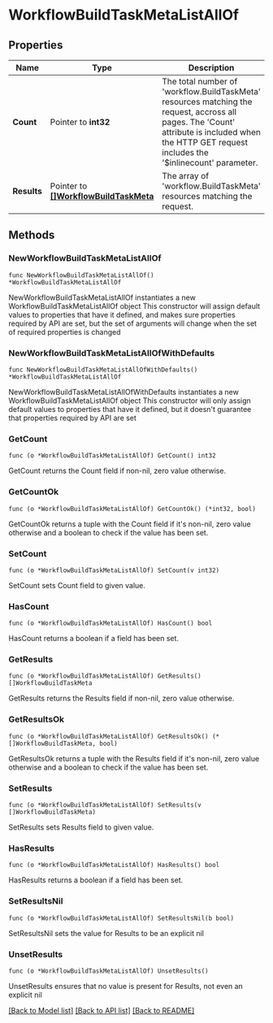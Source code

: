 # WorkflowBuildTaskMetaListAllOf

## Properties

Name | Type | Description | Notes
------------ | ------------- | ------------- | -------------
**Count** | Pointer to **int32** | The total number of &#39;workflow.BuildTaskMeta&#39; resources matching the request, accross all pages. The &#39;Count&#39; attribute is included when the HTTP GET request includes the &#39;$inlinecount&#39; parameter. | [optional] 
**Results** | Pointer to [**[]WorkflowBuildTaskMeta**](workflow.BuildTaskMeta.md) | The array of &#39;workflow.BuildTaskMeta&#39; resources matching the request. | [optional] 

## Methods

### NewWorkflowBuildTaskMetaListAllOf

`func NewWorkflowBuildTaskMetaListAllOf() *WorkflowBuildTaskMetaListAllOf`

NewWorkflowBuildTaskMetaListAllOf instantiates a new WorkflowBuildTaskMetaListAllOf object
This constructor will assign default values to properties that have it defined,
and makes sure properties required by API are set, but the set of arguments
will change when the set of required properties is changed

### NewWorkflowBuildTaskMetaListAllOfWithDefaults

`func NewWorkflowBuildTaskMetaListAllOfWithDefaults() *WorkflowBuildTaskMetaListAllOf`

NewWorkflowBuildTaskMetaListAllOfWithDefaults instantiates a new WorkflowBuildTaskMetaListAllOf object
This constructor will only assign default values to properties that have it defined,
but it doesn't guarantee that properties required by API are set

### GetCount

`func (o *WorkflowBuildTaskMetaListAllOf) GetCount() int32`

GetCount returns the Count field if non-nil, zero value otherwise.

### GetCountOk

`func (o *WorkflowBuildTaskMetaListAllOf) GetCountOk() (*int32, bool)`

GetCountOk returns a tuple with the Count field if it's non-nil, zero value otherwise
and a boolean to check if the value has been set.

### SetCount

`func (o *WorkflowBuildTaskMetaListAllOf) SetCount(v int32)`

SetCount sets Count field to given value.

### HasCount

`func (o *WorkflowBuildTaskMetaListAllOf) HasCount() bool`

HasCount returns a boolean if a field has been set.

### GetResults

`func (o *WorkflowBuildTaskMetaListAllOf) GetResults() []WorkflowBuildTaskMeta`

GetResults returns the Results field if non-nil, zero value otherwise.

### GetResultsOk

`func (o *WorkflowBuildTaskMetaListAllOf) GetResultsOk() (*[]WorkflowBuildTaskMeta, bool)`

GetResultsOk returns a tuple with the Results field if it's non-nil, zero value otherwise
and a boolean to check if the value has been set.

### SetResults

`func (o *WorkflowBuildTaskMetaListAllOf) SetResults(v []WorkflowBuildTaskMeta)`

SetResults sets Results field to given value.

### HasResults

`func (o *WorkflowBuildTaskMetaListAllOf) HasResults() bool`

HasResults returns a boolean if a field has been set.

### SetResultsNil

`func (o *WorkflowBuildTaskMetaListAllOf) SetResultsNil(b bool)`

 SetResultsNil sets the value for Results to be an explicit nil

### UnsetResults
`func (o *WorkflowBuildTaskMetaListAllOf) UnsetResults()`

UnsetResults ensures that no value is present for Results, not even an explicit nil

[[Back to Model list]](../README.md#documentation-for-models) [[Back to API list]](../README.md#documentation-for-api-endpoints) [[Back to README]](../README.md)


